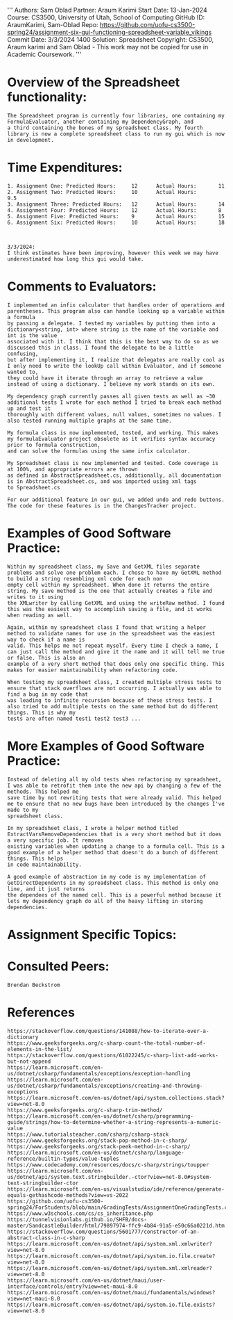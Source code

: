 '''
Authors:		Sam Oblad
Partner: 		Araum Karimi
Start Date:		13-Jan-2024
Course:			CS3500, University of Utah, School of Computing
GitHub ID:		AraumKarimi, Sam-Oblad
Repo:			https://github.com/uofu-cs3500-spring24/assignment-six-gui-functioning-spreadsheet-variable_vikings
Commit Date:	3/3/2024 1400
Solution:		Spreadsheet
Copyright:		CS3500, Araum karimi and Sam Oblad - This work may not be copied for use in Academic Coursework.
'''

# Overview of the Spreadsheet functionality:

	The Spreadsheet program is currently four libraries, one containing my FormulaEvaluator, another containing my DependencyGraph, and
	a third containing the bones of my spreadsheet class. My fourth library is now a complete spreadsheet class to run my gui which is now in development.

# Time Expenditures:
	
	1. Assignment One: Predicted Hours:		12		Actual Hours:		11
	2. Assignment Two: Predicted Hours:		10		Actual Hours:		9.5
	3. Assignment Three: Predicted Hours:   12		Actual Hours:		14
	4. Assignment Four: Predicted Hours:    12      Actual Hours:       8
	5. Assignment Five: Predicted Hours:    9       Actual Hours:       15
	6. Assignment Six: Predicted Hours:     10      Actual Hours:       18



	3/3/2024:
	I think estimates have been improving, however this week we may have underestimated how long this gui would take. 

# Comments to Evaluators:

	I implemented an infix calculator that handles order of operations and parentheses. This program also can handle looking up a variable within a formula
	by passing a delegate. I tested my variables by putting them into a dictionary<string, int> where string is the name of the variable and int is the value
	associated with it. I think that this is the best way to do so as we discussed this in class. I found the delegate to be a little confusing, 
	but after implementing it, I realize that delegates are really cool as I only need to write the lookUp call within Evaluator, and if someone wanted to,
	they could have it iterate through an array to retrieve a value instead of using a dictionary. I believe my work stands on its own.

	My dependency graph currently passes all given tests as well as ~30 additional tests I wrote for each method I tried to break each method up and test it 
	thoroughly with different values, null values, sometimes no values. I also tested running multiple graphs at the same time. 

	My formula class is now implemented, tested, and working. This makes my formulaEvaluator project obsolete as it verifies syntax accuracy prior to formula construction,
	and can solve the formulas using the same infix calculator. 

	My Spreadsheet class is now implemented and tested. Code coverage is at 100%, and appropriate errors are thrown
	as defined in AbstractSpreadsheet.cs, additionally, all documentation is in AbstractSpreadsheet.cs, and was imported using xml tags
	to Spreadsheet.cs

	For our additional feature in our gui, we added undo and redo buttons. The code for these features is in the ChangesTracker project. 
	

# Examples of Good Software Practice:

	Within my spreadsheet class, my Save and GetXML files separate problems and solve one problem each. I chose to have my GetXML method to build a string resembling xml code for each non
	empty cell within my spreadsheet. When done it returns the entire string. My save method is the one that actually creates a file and writes to it using
	the XMLwriter by calling GetXML and using the writeRaw method. I found this was the easiest way to accomplish saving a file, and it works when reading as well.

	Again, within my spreadsheet class I found that writing a helper method to validate names for use in the spreadsheet was the easiest way to check if a name is
	valid. This helps me not repeat myself. Every time I check a name, I can just call the method and give it the name and it will tell me true or false. This is also an
	example of a very short method that does only one specific thing. This makes for easier maintainability when refactoring code. 

	When testing my spreadsheet class, I created multiple stress tests to ensure that stack overflows are not occurring. I actually was able to find a bug in my code that
	was leading to infinite recursion because of these stress tests. I also tried to add multiple tests on the same method but do different things. This is why my
	tests are often named test1 test2 test3 ... 


# More Examples of Good Software Practice:

	Instead of deleting all my old tests when refactoring my spreadsheet, I was able to retrofit them into the new api by changing a few of the methods. This helped me 
	save time by not rewriting tests that were already valid. This helped me to ensure that no new bugs have been introduced by the changes I've made to my
	spreadsheet class.

	In my spreadsheet class, I wrote a helper method titled ExtractVarsRemoveDependencies that is a very short method but it does a very specific job. It removes
	existing variables when updating a change to a formula cell. This is a good example of a helper method that doesn't do a bunch of different things. This helps
	in code maintainability.

	A good example of abstraction in my code is my implementation of GetDirectDependents in my spreadsheet class. This method is only one line, and it just returns
	the dependees of the named cell. This is a powerful method because it lets my dependency graph do all of the heavy lifting in storing dependencies. 



# Assignment Specific Topics:

# Consulted Peers:
	Brendan Beckstrom

# References

	https://stackoverflow.com/questions/141088/how-to-iterate-over-a-dictionary
	https://www.geeksforgeeks.org/c-sharp-count-the-total-number-of-elements-in-the-list/
	https://stackoverflow.com/questions/61022245/c-sharp-list-add-works-but-not-append
	https://learn.microsoft.com/en-us/dotnet/csharp/fundamentals/exceptions/exception-handling
	https://learn.microsoft.com/en-us/dotnet/csharp/fundamentals/exceptions/creating-and-throwing-exceptions
	https://learn.microsoft.com/en-us/dotnet/api/system.collections.stack?view=net-8.0
	https://www.geeksforgeeks.org/c-sharp-trim-method/
	https://learn.microsoft.com/en-us/dotnet/csharp/programming-guide/strings/how-to-determine-whether-a-string-represents-a-numeric-value
	https://www.tutorialsteacher.com/csharp/csharp-stack
	https://www.geeksforgeeks.org/stack-pop-method-in-c-sharp/
	https://www.geeksforgeeks.org/stack-peek-method-in-c-sharp/
	https://learn.microsoft.com/en-us/dotnet/csharp/language-reference/builtin-types/value-tuples
	https://www.codecademy.com/resources/docs/c-sharp/strings/toupper
	https://learn.microsoft.com/en-us/dotnet/api/system.text.stringbuilder.-ctor?view=net-8.0#system-text-stringbuilder-ctor
	https://learn.microsoft.com/en-us/visualstudio/ide/reference/generate-equals-gethashcode-methods?view=vs-2022
	https://github.com/uofu-cs3500-spring24/ForStudents/blob/main/GradingTests/AssignmentOneGradingTests.cs
	https://www.w3schools.com/cs/cs_inheritance.php
	https://tunnelvisionlabs.github.io/SHFB/docs-master/SandcastleBuilder/html/79897974-ffc9-4b84-91a5-e50c66a0221d.htm
	https://stackoverflow.com/questions/5601777/constructor-of-an-abstract-class-in-c-sharp
	https://learn.microsoft.com/en-us/dotnet/api/system.xml.xmlwriter?view=net-8.0
	https://learn.microsoft.com/en-us/dotnet/api/system.io.file.create?view=net-8.0
	https://learn.microsoft.com/en-us/dotnet/api/system.xml.xmlreader?view=net-8.0
	https://learn.microsoft.com/en-us/dotnet/maui/user-interface/controls/entry?view=net-maui-8.0
	https://learn.microsoft.com/en-us/dotnet/maui/fundamentals/windows?view=net-maui-8.0
	https://learn.microsoft.com/en-us/dotnet/api/system.io.file.exists?view=net-8.0